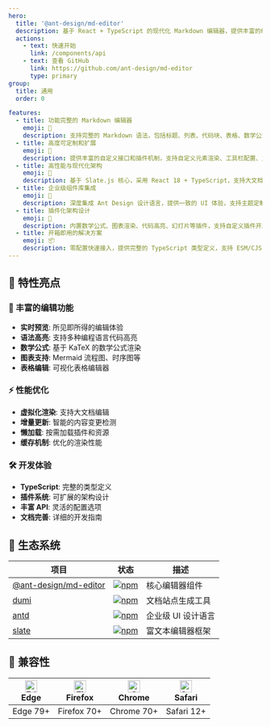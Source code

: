 ```yaml
---
hero:
  title: '@ant-design/md-editor'
  description: 基于 React + TypeScript 的现代化 Markdown 编辑器，提供丰富的编辑功能和插件系统
  actions:
    - text: 快速开始
      link: /components/api
    - text: 查看 GitHub
      link: https://github.com/ant-design/md-editor
      type: primary
group:
  title: 通用
  order: 0

features:
  - title: 功能完整的 Markdown 编辑器
    emoji: 💎
    description: 支持完整的 Markdown 语法，包括标题、列表、代码块、表格、数学公式等，提供实时预览和语法高亮功能
  - title: 高度可定制和扩展
    emoji: 🌈
    description: 提供丰富的自定义接口和插件机制，支持自定义元素渲染、工具栏配置、主题定制等，轻松集成到各类应用中
  - title: 高性能与现代化架构
    emoji: 🚀
    description: 基于 Slate.js 核心，采用 React 18 + TypeScript，支持大文档编辑，提供优秀的性能和开发体验
  - title: 企业级组件库集成
    emoji: 🎯
    description: 深度集成 Ant Design 设计语言，提供一致的 UI 体验，支持主题定制和响应式设计
  - title: 插件化架构设计
    emoji: 🔧
    description: 内置数学公式、图表渲染、代码高亮、幻灯片等插件，支持自定义插件开发，功能可按需扩展
  - title: 开箱即用的解决方案
    emoji: 📦
    description: 零配置快速接入，提供完整的 TypeScript 类型定义，支持 ESM/CJS 多种模块格式
---
```


## 🚀 特性亮点

### 🎨 丰富的编辑功能

- **实时预览**: 所见即所得的编辑体验
- **语法高亮**: 支持多种编程语言代码高亮
- **数学公式**: 基于 KaTeX 的数学公式渲染
- **图表支持**: Mermaid 流程图、时序图等
- **表格编辑**: 可视化表格编辑器

### ⚡ 性能优化

- **虚拟化渲染**: 支持大文档编辑
- **增量更新**: 智能的内容变更检测
- **懒加载**: 按需加载插件和资源
- **缓存机制**: 优化的渲染性能

### 🛠️ 开发体验

- **TypeScript**: 完整的类型定义
- **插件系统**: 可扩展的架构设计
- **丰富 API**: 灵活的配置选项
- **文档完善**: 详细的开发指南

## 🔗 生态系统

| 项目                                                                         | 状态                                                                                                                  | 描述               |
| ---------------------------------------------------------------------------- | --------------------------------------------------------------------------------------------------------------------- | ------------------ |
| [@ant-design/md-editor](https://www.npmjs.com/package/@ant-design/md-editor) | [![npm](https://img.shields.io/npm/v/@ant-design/md-editor.svg)](https://www.npmjs.com/package/@ant-design/md-editor) | 核心编辑器组件     |
| [dumi](https://d.umijs.org/)                                                 | [![npm](https://img.shields.io/npm/v/dumi.svg)](https://www.npmjs.com/package/dumi)                                   | 文档站点生成工具   |
| [antd](https://ant.design/)                                                  | [![npm](https://img.shields.io/npm/v/antd.svg)](https://www.npmjs.com/package/antd)                                   | 企业级 UI 设计语言 |
| [slate](https://docs.slatejs.org/)                                           | [![npm](https://img.shields.io/npm/v/slate.svg)](https://www.npmjs.com/package/slate)                                 | 富文本编辑器框架   |

## 📱 兼容性

| [<img src="https://raw.githubusercontent.com/alrra/browser-logos/master/src/edge/edge_48x48.png" alt="Edge" width="24px" height="24px" />](http://godban.github.io/browsers-support-badges/)<br/>Edge | [<img src="https://raw.githubusercontent.com/alrra/browser-logos/master/src/firefox/firefox_48x48.png" alt="Firefox" width="24px" height="24px" />](http://godban.github.io/browsers-support-badges/)<br/>Firefox | [<img src="https://raw.githubusercontent.com/alrra/browser-logos/master/src/chrome/chrome_48x48.png" alt="Chrome" width="24px" height="24px" />](http://godban.github.io/browsers-support-badges/)<br/>Chrome | [<img src="https://raw.githubusercontent.com/alrra/browser-logos/master/src/safari/safari_48x48.png" alt="Safari" width="24px" height="24px" />](http://godban.github.io/browsers-support-badges/)<br/>Safari |
| ----------------------------------------------------------------------------------------------------------------------------------------------------------------------------------------------------- | ----------------------------------------------------------------------------------------------------------------------------------------------------------------------------------------------------------------- | ------------------------------------------------------------------------------------------------------------------------------------------------------------------------------------------------------------- | ------------------------------------------------------------------------------------------------------------------------------------------------------------------------------------------------------------- |
| Edge 79+                                                                                                                                                                                              | Firefox 70+                                                                                                                                                                                                       | Chrome 70+                                                                                                                                                                                                    | Safari 12+                                                                                                                                                                                                    |
